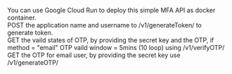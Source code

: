 You can use Google Cloud Run to deploy this simple MFA API as docker container.  
POST the application name and username to /v1/generateToken/ to generate token.  
GET the vaild states of OTP, by providing the secret key and the OTP, if method = "email" OTP vaild window = 5mins (10 loop) using /v1/verifyOTP/  
GET the OTP for email user, by providing the secret key use /v1/generateOTP/  
